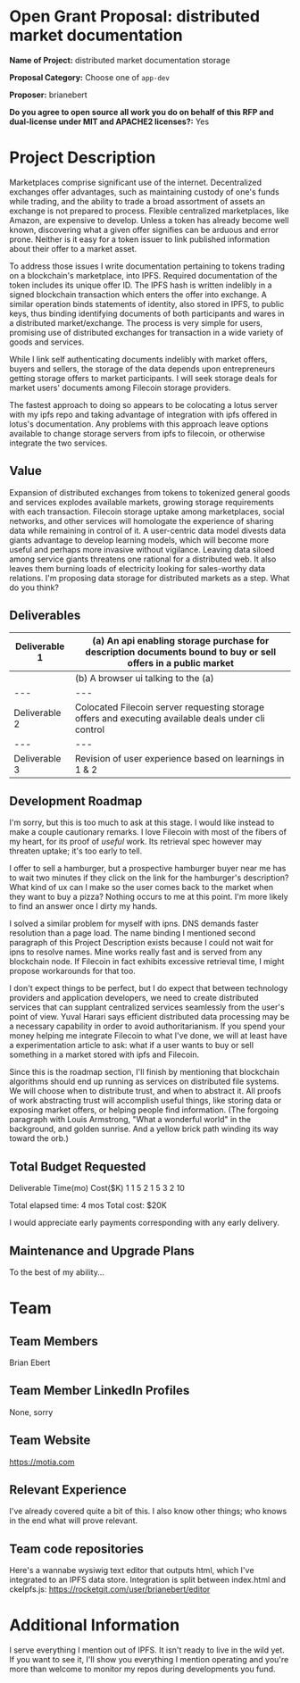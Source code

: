 # Open Grant Proposal: distributed market documentation

**Name of Project:**  distributed market documentation storage

**Proposal Category:** Choose one of `app-dev`

**Proposer:** brianebert

**Do you agree to open source all work you do on behalf of this RFP and dual-license under MIT and APACHE2 licenses?:** Yes

# Project Description

Marketplaces comprise significant use of the internet.  Decentralized exchanges offer advantages, such as maintaining custody of one's funds while trading, and the ability to trade a broad assortment of assets an exchange is not prepared to process.  Flexible centralized marketplaces, like Amazon, are expensive to develop.  Unless a token has already become well known, discovering what a given offer signifies can be arduous and error prone.  Neither is it easy for a token issuer to link published information about their offer to a market asset.

To address those issues I write documentation pertaining to tokens trading on a blockchain's marketplace, into IPFS.  Required documentation of the token includes its unique offer ID.  The IPFS hash is written indelibly in a signed blockchain transaction which enters the offer into exchange.   A similar operation binds statements of identity, also stored in IPFS, to public keys, thus binding identifying documents of both participants and wares in a distributed market/exchange.  The process is very simple for users, promising use of distributed exchanges for transaction in a wide variety of goods and services.

While I link self authenticating documents indelibly with market offers, buyers and sellers, the storage of the data depends upon entrepreneurs getting storage offers to market participants.  I will seek storage deals for market users' documents among Filecoin storage providers.

The fastest approach to doing so appears to be colocating a lotus server with my ipfs repo and taking advantage of integration with ipfs offered in lotus's documentation.  Any problems with this approach leave options available to change storage servers from ipfs to filecoin, or otherwise integrate the two services.

## Value

Expansion of distributed exchanges from tokens to tokenized general goods and services explodes available markets, growing storage requirements with each transaction.  Filecoin storage uptake among marketplaces, social networks, and other services will homologate the experience of sharing data while remaining in control of it.  A user-centric data model divests data giants advantage to develop learning models, which will become more useful and perhaps more invasive without vigilance.  Leaving data siloed among service giants threatens one rational for a distributed web.  It also leaves them burning loads of electricity looking for sales-worthy data relations.  I'm proposing data storage for distributed markets as a step.  What do you think?

## Deliverables

|Deliverable 1|(a) An api enabling storage purchase for description documents bound to buy or sell offers in a public market|
|---|---|
||(b) A browser ui talking to the (a)|
|---|---|
|Deliverable 2|Colocated Filecoin server requesting storage offers and executing available deals under cli control|
|---|---|
|Deliverable 3|Revision of user experience based on learnings in 1 & 2|

## Development Roadmap

I'm sorry, but this is too much to ask at this stage.   I would like instead to make a couple cautionary remarks.  I love Filecoin with most of the fibers of my heart, for its proof of *useful* work.  Its retrieval spec however may threaten uptake; it's too early to tell.

I offer to sell a hamburger, but a prospective hamburger buyer near me has to wait two minutes if they click on the link for the hamburger's description?  What kind of ux can I make so the user comes back to the market when they want to buy a pizza?  Nothing occurs to me at this point.  I'm more likely to find an answer once I dirty my hands.

I solved a similar problem for myself with ipns.  DNS demands faster resolution than a page load.  The name binding I mentioned second paragraph of this Project Description exists because I could not wait for ipns to resolve names.  Mine works really fast and is served from any blockchain node.  If Filecoin in fact exhibits excessive retrieval time, I might propose workarounds for that too.

I don't expect things to be perfect, but I do expect that between technology providers and application developers, we need to create distributed services that can supplant centralized services seamlessly from the user's point of view.  Yuval Harari says efficient distributed data processing may be a necessary capability in order to avoid authoritarianism.  If  you spend your money helping me integrate Filecoin to what I've done, we will at least have a experimentation article to ask: what if a user wants to buy or sell something in a market stored with ipfs and Filecoin.

Since this is the roadmap section, I'll finish by mentioning that blockchain algorithms should end up running as services on distributed file systems.  We will choose when to distribute trust, and when to abstract it.  All proofs of work abstracting trust will accomplish useful things, like storing data or exposing market offers, or helping people find information.  (The forgoing paragraph with Louis Armstrong, "What a wonderful world" in the background, and golden sunrise.  And a yellow brick path winding its way toward the orb.)


## Total Budget Requested

Deliverable Time(mo) Cost($K)
  1             1       5
  2             1       5
  3             2       10
  
  Total elapsed time: 4 mos
  Total cost:         $20K

I would appreciate early payments corresponding with any early delivery.

## Maintenance and Upgrade Plans

To the best of my ability...

# Team

## Team Members

Brian Ebert

## Team Member LinkedIn Profiles

None, sorry


## Team Website

https://motia.com

## Relevant Experience

I've already covered quite a bit of this.  I also know other things; who knows in the end what will prove relevant.

## Team code repositories

Here's a wannabe wysiwig text editor that outputs html, which I've integrated to an IPFS data store.  Integration is split between index.html and ckeIpfs.js: https://rocketgit.com/user/brianebert/editor

# Additional Information

I serve everything I mention out of IPFS.  It isn't ready to live in the wild yet.  If you want to see it, I'll show you everything I mention operating and you're more than welcome to monitor my repos during developments you fund.
